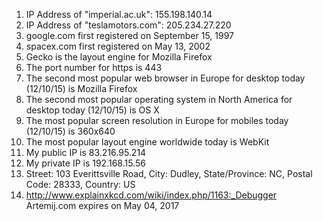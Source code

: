 1. IP Address of "imperial.ac.uk": 155.198.140.14
2. IP Address of "teslamotors.com": 205.234.27.220
3. google.com first registered on September 15, 1997
4. spacex.com first registered on May 13, 2002
5. Gecko is the layout engine for Mozilla Firefox
6. The port number for https is 443
7. The second most popular web browser in Europe for desktop today (12/10/15) is Mozilla Firefox
8. The second most popular operating system in North America for desktop today (12/10/15) is OS X
9. The most popular screen resolution in Europe for mobiles today (12/10/15) is 360x640
10. The most popular layout engine worldwide today is WebKit
11. My public IP is 83.216.95.214
12. My private IP is 192.168.15.56
13. Street: 103 Everittsville Road, City: Dudley, State/Province: NC, Postal Code: 28333, Country: US
14. http://www.explainxkcd.com/wiki/index.php/1163:_Debugger
Artemij.com expires on May 04, 2017